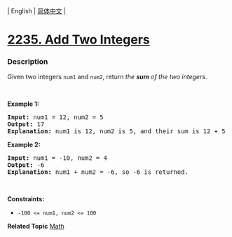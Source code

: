 | English | [简体中文](README.md) |

# [2235. Add Two Integers](https://leetcode.cn/problems/add-two-integers)
 ### Description
Given two integers <code>num1</code> and <code>num2</code>, return <em>the <strong>sum</strong> of the two integers</em>.
<p>&nbsp;</p>
<p><strong class="example">Example 1:</strong></p>

<pre>
<strong>Input:</strong> num1 = 12, num2 = 5
<strong>Output:</strong> 17
<strong>Explanation:</strong> num1 is 12, num2 is 5, and their sum is 12 + 5 = 17, so 17 is returned.
</pre>

<p><strong class="example">Example 2:</strong></p>

<pre>
<strong>Input:</strong> num1 = -10, num2 = 4
<strong>Output:</strong> -6
<strong>Explanation:</strong> num1 + num2 = -6, so -6 is returned.
</pre>

<p>&nbsp;</p>
<p><strong>Constraints:</strong></p>

<ul>
	<li><code>-100 &lt;= num1, num2 &lt;= 100</code></li>
</ul>

**Related Topic**  [Math](https://leetcode.cn/tag/math) 